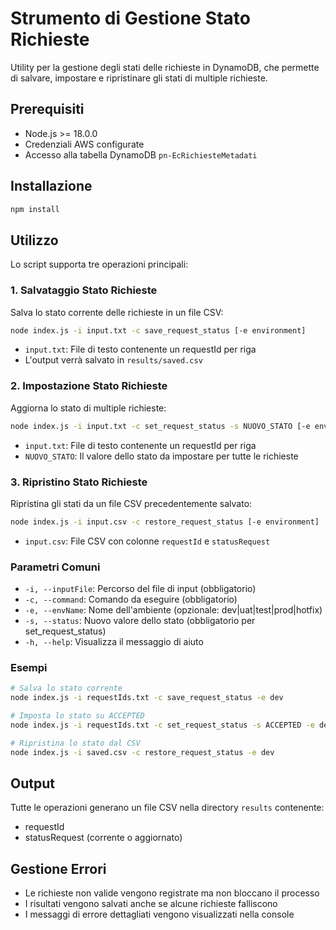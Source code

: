 # Strumento di Gestione Stato Richieste

Utility per la gestione degli stati delle richieste in DynamoDB, che permette di salvare, impostare e ripristinare gli stati di multiple richieste.

## Prerequisiti

- Node.js >= 18.0.0
- Credenziali AWS configurate
- Accesso alla tabella DynamoDB `pn-EcRichiesteMetadati`

## Installazione

```bash
npm install
```

## Utilizzo

Lo script supporta tre operazioni principali:

### 1. Salvataggio Stato Richieste

Salva lo stato corrente delle richieste in un file CSV:

```bash
node index.js -i input.txt -c save_request_status [-e environment]
```

- `input.txt`: File di testo contenente un requestId per riga
- L'output verrà salvato in `results/saved.csv`

### 2. Impostazione Stato Richieste

Aggiorna lo stato di multiple richieste:

```bash
node index.js -i input.txt -c set_request_status -s NUOVO_STATO [-e environment]
```

- `input.txt`: File di testo contenente un requestId per riga
- `NUOVO_STATO`: Il valore dello stato da impostare per tutte le richieste

### 3. Ripristino Stato Richieste

Ripristina gli stati da un file CSV precedentemente salvato:

```bash
node index.js -i input.csv -c restore_request_status [-e environment]
```

- `input.csv`: File CSV con colonne `requestId` e `statusRequest`

### Parametri Comuni

- `-i, --inputFile`: Percorso del file di input (obbligatorio)
- `-c, --command`: Comando da eseguire (obbligatorio)
- `-e, --envName`: Nome dell'ambiente (opzionale: dev|uat|test|prod|hotfix)
- `-s, --status`: Nuovo valore dello stato (obbligatorio per set_request_status)
- `-h, --help`: Visualizza il messaggio di aiuto

### Esempi

```bash
# Salva lo stato corrente
node index.js -i requestIds.txt -c save_request_status -e dev

# Imposta lo stato su ACCEPTED
node index.js -i requestIds.txt -c set_request_status -s ACCEPTED -e dev

# Ripristina lo stato dal CSV
node index.js -i saved.csv -c restore_request_status -e dev
```

## Output

Tutte le operazioni generano un file CSV nella directory `results` contenente:
- requestId
- statusRequest (corrente o aggiornato)

## Gestione Errori

- Le richieste non valide vengono registrate ma non bloccano il processo
- I risultati vengono salvati anche se alcune richieste falliscono
- I messaggi di errore dettagliati vengono visualizzati nella console
